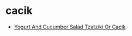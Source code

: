 # cacik

 * [Yogurt And Cucumber Salad Tzatziki Or Cacik](index/y/yogurt-and-cucumber-salad-tzatziki-or-cacik-51121480.json)
